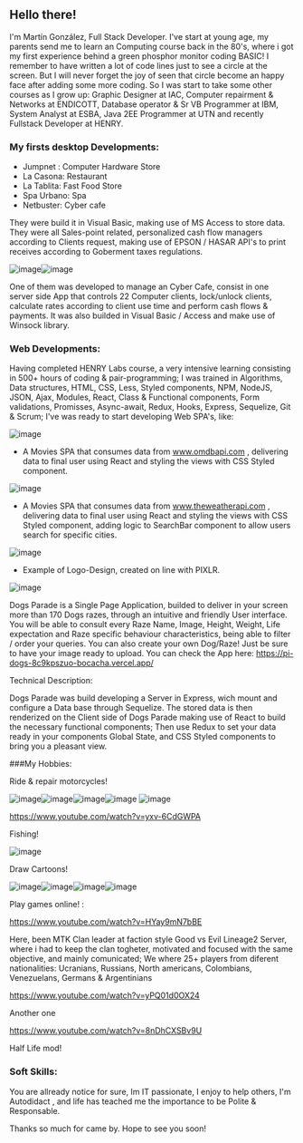 ## Hello there! 
I'm Martín González, Full Stack Developer.
I've start at young age, my parents send me to learn an Computing course back in the 80's, where i got my first experience behind a green 
phosphor monitor coding BASIC! I remember to have written a lot of code lines just to see a circle at the screen. But I will never forget 
the joy of seen that circle become an happy face after adding some more coding.
So I was start to take some other courses as I grow up: Graphic Designer at IAC, Computer repairment & Networks at ENDICOTT, Database operator &
Sr VB Programmer at IBM, System Analyst at ESBA, Java 2EE Programmer at UTN and recently Fullstack Developer at HENRY.

### My firsts desktop Developments:

* Jumpnet : Computer Hardware Store
* La Casona: Restaurant
* La Tablita: Fast Food Store
* Spa Urbano: Spa
* Netbuster: Cyber cafe

They were build it in Visual Basic, making use of MS Access to store data. They were all Sales-point related, personalized cash flow managers according 
to Clients request, making use of EPSON / HASAR API's to print receives according to Goberment taxes regulations.

![image](https://user-images.githubusercontent.com/82456534/134711870-9f37795b-ff15-49ed-b513-2fa99606904c.png)![image](https://user-images.githubusercontent.com/82456534/134720877-72eaeb1f-1695-46ff-ae7b-4ad8bf9b3975.png)




One of them was developed to manage an Cyber Cafe, consist in one server side App that controls 22 Computer clients, lock/unlock clients, calculate rates according 
to client use time and perform cash flows & payments. It was also builded in Visual Basic / Access and make use of Winsock library.

### Web Developments:

Having completed HENRY Labs course, a very intensive learning consisting in 500+ hours of coding & pair-programming; I was trained in Algorithms, Data structures, 
HTML, CSS, Less, Styled components, NPM, NodeJS, JSON, Ajax, Modules, React, Class & Functional components, Form validations, Promisses, Async-await, Redux, Hooks, Express, Sequelize, Git & Scrum; I've was ready to start developing Web SPA's, like: 

![image](https://user-images.githubusercontent.com/82456534/134709936-d90ad867-9583-4787-86b0-abc9af4d5543.png)
* A Movies SPA that consumes data from www.omdbapi.com , delivering data to final user using React and styling the views with CSS Styled component.


![image](https://user-images.githubusercontent.com/82456534/134711276-07675fbf-cd9a-4deb-9354-5b120d645b49.png)
* A Movies SPA that consumes data from www.theweatherapi.com , delivering data to final user using React and styling the views with CSS Styled component, adding logic to SearchBar component to allow users search for specific cities.

![image](https://user-images.githubusercontent.com/82456534/134712529-347c826d-ffcc-4514-b461-43ba0fa92bfe.png)
* Example of Logo-Design, created on line with PIXLR.

![image](https://user-images.githubusercontent.com/82456534/134712568-f9c76cec-77d9-4657-b94b-a4f908656ac9.png)

Dogs Parade is a Single Page Application, builded to deliver in your screen more than 170 Dogs razes, through an intuitive and friendly User interface. You will be able to consult every Raze Name, Image, Height, Weight, Life expectation and Raze specific behaviour characteristics, being able to filter / order your queries. You can also create your own Dog/Raze! Just be sure to have your image ready to upload.
You can check the App here: https://pi-dogs-8c9kpszuo-bocacha.vercel.app/

Technical Description:

Dogs Parade was build developing a Server in Express, wich mount and configure a Data base through Sequelize. The stored data is then renderized on the Client side of Dogs Parade making use of React to build the necessary functional components; Then use Redux to set your data ready in your components Global State, and CSS Styled components to bring you a pleasant view.

###My Hobbies:

Ride & repair motorcycles!

![image](https://user-images.githubusercontent.com/82456534/134721155-a2f72c3c-b662-498a-b216-a16854b756b3.png)![image](https://user-images.githubusercontent.com/82456534/134721232-97821086-a1ab-4843-a45b-51b5890013ec.png)![image](https://user-images.githubusercontent.com/82456534/134721268-9e1abb95-a465-4be9-ac07-8d3d7f13dd5b.png)![image](https://user-images.githubusercontent.com/82456534/134721440-07d85f08-17e9-4c8e-b40d-e915c4632a41.png) ![image](https://user-images.githubusercontent.com/82456534/134721491-30abd0de-8fc0-4897-add6-8c485e98c713.png)

https://www.youtube.com/watch?v=yxv-6CdGWPA




Fishing!

![image](https://user-images.githubusercontent.com/82456534/134721351-a368a5a8-2d1d-4c63-a4ce-d2bd382ba20b.png)


Draw Cartoons!

![image](https://user-images.githubusercontent.com/82456534/134721579-09423d53-5354-4b60-88a8-2c468cb86dfb.png)![image](https://user-images.githubusercontent.com/82456534/134721609-a892b91b-b438-4fe8-8294-8c5d39d52bac.png)![image](https://user-images.githubusercontent.com/82456534/134721651-ed289a0f-8fd5-4d09-8633-ed5402120d22.png)![image](https://user-images.githubusercontent.com/82456534/134721682-ec821005-0182-43c1-aa64-744f8244b6ec.png)

Play games online! :

https://www.youtube.com/watch?v=HYay9mN7bBE

Here, been MTK Clan leader at faction style Good vs Evil Lineage2 Server, where i had to keep the clan togheter, motivated and focused with the same objective, and mainly comunicated; We where 25+ players from diferent nationalities: Ucranians, Russians, North americans, Colombians, Venezuelans, Germans & Argentinians

https://www.youtube.com/watch?v=yPQ01d0OX24

Another one

https://www.youtube.com/watch?v=8nDhCXSBv9U

Half Life mod!

### Soft Skills:

You are allready notice for sure, Im IT passionate, I enjoy to help others, I'm Autodidact , and life has teached me the importance to be Polite & Responsable.

Thanks so much for came by. Hope to see you soon!




















